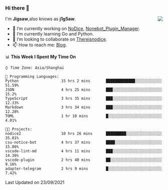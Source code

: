 ### Hi there 👋

<a href="#">
  <img align="right" src="https://github-readme-stats.vercel.app/api?username=j1g5awi&count_private=true&show_icons=true&title_color=80070B&text_color=B3B3B3&bg_color=212121&icon_color=80070B" />
</a>

I'm **Jigsaw**,also knows as **j1g5aw**.

- 🔭 I’m currently working on [NoDice](https://github.com/thereisnodice/nodice2), [Nonebot_Plugin_Manager](https://github.com/Jigsaw111/nonebot_plugin_manager).
- 🌱 I’m currently learning Go and Python.
- 👯 I’m looking to collaborate on [Thereisnodice](https://github.com/thereisnodice).
- 📫 How to reach me: [Blog](https://blog.maddestroyer.xyz/).

<!--START_SECTION:waka-->
📊 **This Week I Spent My Time On** 

```text
⌚︎ Time Zone: Asia/Shanghai

💬 Programming Languages: 
Python                   15 hrs 2 mins       █████████████░░░░░░░░░░░░   51.59% 
JSON                     4 hrs 25 mins       ███░░░░░░░░░░░░░░░░░░░░░░   15.2% 
TypeScript               3 hrs 35 mins       ███░░░░░░░░░░░░░░░░░░░░░░   12.33% 
Markdown                 3 hrs 34 mins       ███░░░░░░░░░░░░░░░░░░░░░░   12.28% 
TOML                     1 hr 10 mins        █░░░░░░░░░░░░░░░░░░░░░░░░   4.01%

🐱‍💻 Projects: 
nodice2                  10 hrs 26 mins      █████████░░░░░░░░░░░░░░░░   35.81% 
csu-notice-bot           4 hrs 37 mins       ████░░░░░░░░░░░░░░░░░░░░░   15.86% 
vscode-lint-md           4 hrs 11 mins       ███░░░░░░░░░░░░░░░░░░░░░░   14.36% 
vscode-plugin            2 hrs 40 mins       ██░░░░░░░░░░░░░░░░░░░░░░░   9.16% 
adapter-telegram         2 hrs 9 mins        █░░░░░░░░░░░░░░░░░░░░░░░░   7.42%

```


 Last Updated on 23/09/2021
<!--END_SECTION:waka-->
